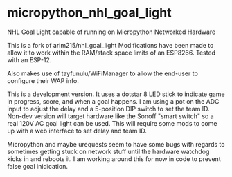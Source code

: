 # micropython_nhl_goal_light
NHL Goal Light capable of running on Micropython Networked Hardware

This is a fork of arim215/nhl_goal_light
Modifications have been made to allow it to work within the RAM/stack space limits of an ESP8266. Tested with an ESP-12.

Also makes use of tayfunulu/WiFiManager to allow the end-user to configure their WAP info.

This is a development version. It uses a dotstar 8 LED stick to indicate game in progress, score, and when a goal happens. I am using a pot on the ADC input to adjust the delay and a 5-position DIP switch to set the team ID. Non-dev version will target hardware like the Sonoff "smart switch" so a real 120V AC goal light can be used. This will require some mods to come up with a web interface to set delay and team ID.

Micropython and maybe urequests seem to have some bugs with regards to sometimes getting stuck on network stuff until the hardware watchdog kicks in and reboots it. I am working around this for now in code to prevent false goal inidication.
